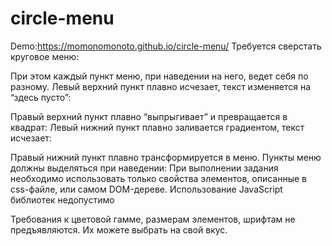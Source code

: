 # circle-menu
Demo:https://momonomonoto.github.io/circle-menu/
Требуется сверстать круговое меню:

При этом каждый пункт меню, при наведении на него, ведет себя по разному. Левый верхний пункт плавно исчезает, текст изменяется на “здесь пусто”:

Правый верхний пункт плавно “выпрыгивает” и превращается в квадрат:
Левый нижний пункт плавно заливается градиентом, текст исчезает:

Правый нижний пункт плавно трансформируется в меню. Пункты меню должны выделяться при наведении:
При выполнении задания необходимо использовать только свойства элементов, описанные в css-файле, или самом DOM-дереве. Использование JavaScript библиотек недопустимо

Требования к цветовой гамме, размерам элементов, шрифтам не предъявляются. Их можете выбрать на свой вкус.

